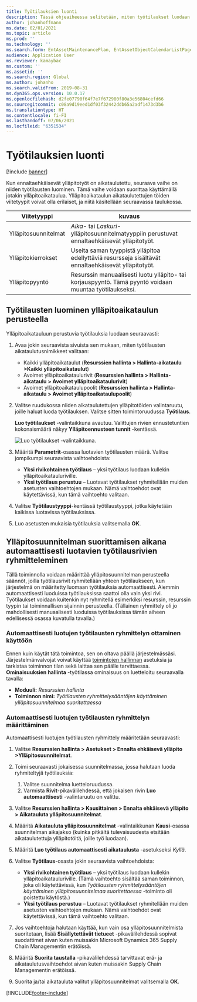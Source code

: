 ```yaml
---
title: Työtilauksien luonti
description: Tässä ohjeaiheessa selitetään, miten työtilaukset luodaan käyttöomaisuuden hallinnassa.
author: johanhoffmann
ms.date: 02/01/2021
ms.topic: article
ms.prod: ''
ms.technology: ''
ms.search.form: EntAssetMaintenancePlan, EntAssetObjectCalendarListPage, EntAssetObjectCalendarListPagePoolsOpen
audience: Application User
ms.reviewer: kamaybac
ms.custom: ''
ms.assetid: ''
ms.search.region: Global
ms.author: johanho
ms.search.validFrom: 2019-08-31
ms.dyn365.ops.version: 10.0.17
ms.openlocfilehash: d2fe07790f64f7e7f672980f80a3e56804cefd66
ms.sourcegitcommit: c08a9d19eed1df03f32442ddb65a2adf1473d3b6
ms.translationtype: HT
ms.contentlocale: fi-FI
ms.lasthandoff: 07/06/2021
ms.locfileid: "6351534"
---
```

# <a name="creating-work-orders"></a>Työtilauksien luonti

[!include [banner](../../includes/banner.md)]

Kun ennaltaehkäisevät ylläpitotyöt on aikataulutettu, seuraava vaihe on niiden työtilausten luominen. Tämä vaihe voidaan suorittaa käyttämällä jotakin ylläpitoaikataulua. Ylläpitoaikataulun aikataulutettujen töiden viitetyypit voivat olla erilaiset, ja niitä käsitellään seuraavassa taulukossa.

| Viitetyyppi | kuvaus |
|---|---|
| Ylläpitosuunnitelmat | *Aika*- tai *Laskuri*-ylläpitosuunnitelmatyyppiin perustuvat ennaltaehkäisevät ylläpitotyöt. |
| Ylläpitokierrokset | Useita saman tyyppistä ylläpitoa edellyttäviä resursseja sisältävät ennaltaehkäisevät ylläpitotyöt. |
| Ylläpitopyyntö | Resurssin manuaalisesti luotu ylläpito- tai korjauspyyntö. Tämä pyyntö voidaan muuntaa työtilaukseksi. |

## <a name="create-work-orders-based-on-your-maintenance-schedule"></a>Työtilausten luominen ylläpitoaikataulun perusteella

Ylläpitoaikatauluun perustuvia työtilauksia luodaan seuraavasti:

1. Avaa jokin seuraavista sivuista sen mukaan, miten työtilausten aikataulutusnimikkeet valitaan:

    - Kaikki ylläpitoaikataulut (**Resurssien hallinta \> Hallinta-aikataulu \>Kaikki ylläpitoaikataulut**)
    - Avoimet ylläpitoaikataulurivit (**Resurssien hallinta \> Hallinta-aikataulu \> Avoimet ylläpitoaikataulurivit**)
    - Avoimet ylläpitoaikataulupoolit (**Resurssien hallinta \> Hallinta-aikataulu \> Avoimet ylläpitoaikataulupoolit**)

1. Valitse ruudukossa niiden aikataulutettujen ylläpitotöiden valintaruutu, joille haluat luoda työtilauksen. Valitse sitten toimintoruudussa **Työtilaus**.

    **Luo työtilaukset** -valintaikkuna avautuu. Valittujen rivien ennustetuntien kokonaismäärä näkyy **Ylläpitoennusteen tunnit** -kentässä.

    ![Luo työtilaukset -valintaikkuna.](media/18-preventive-maintenance.png)

1. Määritä **Parametrit**-osassa luotavien työtilausten määrä. Valitse jompikumpi seuraavista vaihtoehdoista:

    - **Yksi rivikohtainen työtilaus** – yksi työtilaus luodaan kullekin ylläpitoaikatauluriville.
    - **Yksi työtilaus perustuu** – Luotavat työtilaukset ryhmitellään muiden asetusten vaihtoehtojen mukaan. Nämä vaihtoehdot ovat käytettävissä, kun tämä vaihtoehto valitaan.

1. Valitse **Työtilaustyyppi**-kentässä työtilaustyyppi, jotka käytetään kaikissa luotavissa työtilauksissa.
1. Luo asetusten mukaisia työtilauksia valitsemalla **OK**.

## <a name="group-work-order-lines-that-are-automatically-created-while-a-maintenance-plan-runs"></a>Ylläpitosuunnitelman suorittamisen aikana automaattisesti luotavien työtilausrivien ryhmitteleminen

Tällä toiminnolla voidaan määrittää ylläpitosuunnitelman perusteella säännöt, joilla työtilausrivit ryhmitellään yhteen työtilaukseen, kun järjestelmä on määritetty luomaan työtilauksia automaattisesti. Aiemmin automaattisesti luoduissa työtilauksissa saattoi olla vain yksi rivi. Työtilaukset voidaan kuitenkin nyt ryhmitellä esimerkiksi resurssin, resurssin tyypin tai toiminnallisen sijainnin perusteella. (Tällainen ryhmittely oli jo mahdollisesti manuaalisesti luoduissa työtilauksissa tämän aiheen edellisessä osassa kuvatulla tavalla.)

### <a name="enable-grouping-for-automatically-generated-work-orders"></a>Automaattisesti luotujen työtilausten ryhmittelyn ottaminen käyttöön

Ennen kuin käytät tätä toimintoa, sen on oltava päällä järjestelmässäsi. Järjestelmänvalvojat voivat käyttää [toimintojen hallinnan](../../../fin-ops-core/fin-ops/get-started/feature-management/feature-management-overview.md) asetuksia ja tarkistaa toiminnon tilan sekä laittaa sen päälle tarvittaessa. **Ominaisuuksien hallinta** -työtilassa ominaisuus on luetteloitu seuraavalla tavalla:

- **Moduuli:** *Resurssien hallinta*
- **Toiminnon nimi:** *Työtilausten ryhmittelysääntöjen käyttäminen ylläpitosuunnitelmaa suoritettaessa*

### <a name="set-up-grouping-for-automatically-generated-work-orders"></a>Automaattisesti luotujen työtilausten ryhmittelyn määrittäminen

Automaattisesti luotujen työtilausten ryhmittely määritetään seuraavasti:

1. Valitse **Resurssien hallinta \> Asetukset \> Ennalta ehkäisevä ylläpito \>Ylläpitosuunnitelmat**.
1. Toimi seuraavasti jokaisessa suunnitelmassa, jossa halutaan luoda ryhmiteltyjä työtilauksia:

    1. Valitse suunnitelma luetteloruudussa.
    1. Varmista **Rivit**-pikavälilehdessä, että jokaisen rivin **Luo automaattisesti** -valintaruutu on valittu.

1. Valitse **Resurssien hallinta \> Kausittainen \> Ennalta ehkäisevä ylläpito \> Aikatauluta ylläpitosuunnitelmat**.
1. Määritä **Aikatauluta ylläpitosuunnitelmat** -valintaikkunan **Kausi**-osassa suunnitelman aikajakso (kuinka pitkältä tulevaisuudesta etsitään aikataulutettuja ylläpitotöitä, joille työ luodaan).
1. Määritä **Luo työtilaus automaattisesti aikataulusta** -asetukseksi *Kyllä*.
1. Valitse **Työtilaus**-osasta jokin seuraavista vaihtoehdoista:

    - **Yksi rivikohtainen työtilaus** – yksi työtilaus luodaan kullekin ylläpitoaikatauluriville. (Tämä vaihtoehto sisältää saman toiminnon, joka oli käytettävissä, kun *Työtilausten ryhmittelysääntöjen käyttäminen ylläpitosuunnitelmaa suoritettaessa* -toiminto oli poistettu käytöstä.)
    - **Yksi työtilaus perustuu** – Luotavat työtilaukset ryhmitellään muiden asetusten vaihtoehtojen mukaan. Nämä vaihtoehdot ovat käytettävissä, kun tämä vaihtoehto valitaan.

1. Jos vaihtoehtoja halutaan käyttää, kun vain osa ylläpitosuunnitelmista suoritetaan, lisää **Sisällytettävät tietueet** -pikavälilehdessä sopivat suodattimet aivan kuten muissakin Microsoft Dynamics 365 Supply Chain Managementin erätöissä.
1. Määritä **Suorita taustalla** -pikavälilehdessä tarvittavat erä- ja aikataulutusvaihtoehdot aivan kuten muissakin Supply Chain Managementin erätöissä.
1. Suorita ja/tai aikatauluta valitut ylläpitosuunnitelmat valitsemalla **OK**.


[!INCLUDE[footer-include](../../../includes/footer-banner.md)]